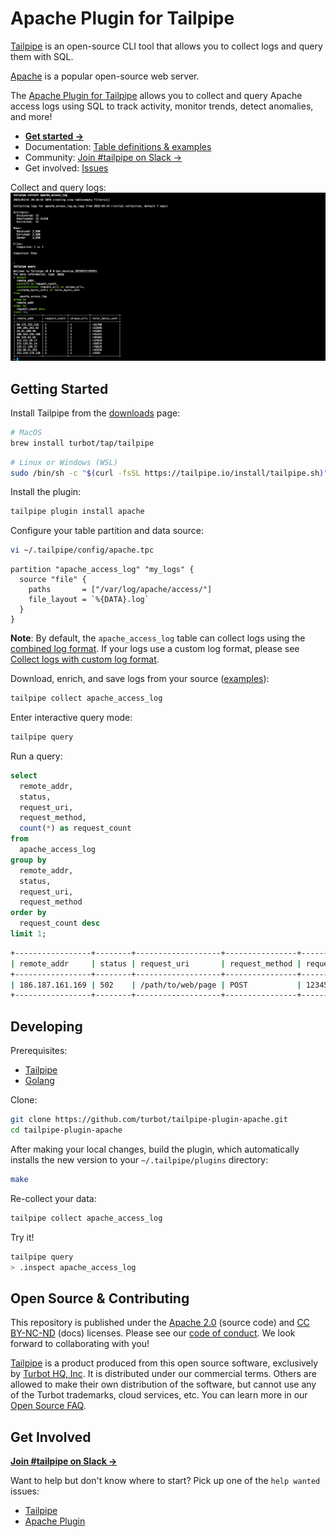 # Apache Plugin for Tailpipe

[Tailpipe](https://tailpipe.io) is an open-source CLI tool that allows you to collect logs and query them with SQL.

[Apache](https://httpd.apache.org/) is a popular open-source web server.

The [Apache Plugin for Tailpipe](https://hub.tailpipe.io/plugins/turbot/apache) allows you to collect and query Apache access logs using SQL to track activity, monitor trends, detect anomalies, and more!

- **[Get started →](https://hub.tailpipe.io/plugins/turbot/apache)**
- Documentation: [Table definitions & examples](https://hub.tailpipe.io/plugins/turbot/apache/tables)
- Community: [Join #tailpipe on Slack →](https://turbot.com/community/join)
- Get involved: [Issues](https://github.com/turbot/tailpipe-plugin-apache/issues)

Collect and query logs:
![image](docs/images/apache_access_log_terminal.png)

## Getting Started

Install Tailpipe from the [downloads](https://tailpipe.io/downloads) page:

```sh
# MacOS
brew install turbot/tap/tailpipe
```

```sh
# Linux or Windows (WSL)
sudo /bin/sh -c "$(curl -fsSL https://tailpipe.io/install/tailpipe.sh)"
```

Install the plugin:

```sh
tailpipe plugin install apache
```

Configure your table partition and data source:

```sh
vi ~/.tailpipe/config/apache.tpc
```

```hcl
partition "apache_access_log" "my_logs" {
  source "file" {
    paths       = ["/var/log/apache/access/"]
    file_layout = `%{DATA}.log`
  }
}
```

**Note**: By default, the `apache_access_log` table can collect logs using the [combined log format](https://httpd.apache.org/docs/2.4/logs.html#combined). If your logs use a custom log format, please see [Collect logs with custom log format](https://hub.tailpipe.io/plugins/turbot/apache/tables/apache_access_log#collect-logs-with-custom-log-format).

Download, enrich, and save logs from your source ([examples](https://tailpipe.io/docs/reference/cli/collect)):

```sh
tailpipe collect apache_access_log
```

Enter interactive query mode:

```sh
tailpipe query
```

Run a query:

```sql
select
  remote_addr,
  status,
  request_uri,
  request_method,
  count(*) as request_count
from 
  apache_access_log
group by 
  remote_addr, 
  status, 
  request_uri, 
  request_method
order by 
  request_count desc
limit 1;
```

```sh
+-----------------+--------+-------------------+----------------+---------------+
| remote_addr     | status | request_uri       | request_method | request_count |
+-----------------+--------+-------------------+----------------+---------------+
| 186.187.161.169 | 502    | /path/to/web/page | POST           | 12345         |
+-----------------+--------+-------------------+----------------+---------------+
```


## Developing

Prerequisites:

- [Tailpipe](https://tailpipe.io/downloads)
- [Golang](https://golang.org/doc/install)

Clone:

```sh
git clone https://github.com/turbot/tailpipe-plugin-apache.git
cd tailpipe-plugin-apache
```

After making your local changes, build the plugin, which automatically installs the new version to your `~/.tailpipe/plugins` directory:

```sh
make
```

Re-collect your data:

```sh
tailpipe collect apache_access_log
```

Try it!

```sh
tailpipe query
> .inspect apache_access_log
```

## Open Source & Contributing

This repository is published under the [Apache 2.0](https://www.apache.org/licenses/LICENSE-2.0) (source code) and [CC BY-NC-ND](https://creativecommons.org/licenses/by-nc-nd/2.0/) (docs) licenses. Please see our [code of conduct](https://github.com/turbot/.github/blob/main/CODE_OF_CONDUCT.md). We look forward to collaborating with you!

[Tailpipe](https://tailpipe.io) is a product produced from this open source software, exclusively by [Turbot HQ, Inc](https://turbot.com). It is distributed under our commercial terms. Others are allowed to make their own distribution of the software, but cannot use any of the Turbot trademarks, cloud services, etc. You can learn more in our [Open Source FAQ](https://turbot.com/open-source).

## Get Involved

**[Join #tailpipe on Slack →](https://turbot.com/community/join)**

Want to help but don't know where to start? Pick up one of the `help wanted` issues:

- [Tailpipe](https://github.com/turbot/tailpipe/labels/help%20wanted)
- [Apache Plugin](https://github.com/turbot/tailpipe-plugin-apache/labels/help%20wanted)
